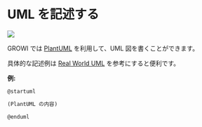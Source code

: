 # UML を記述する

![](./images/uml_diagrams.png)

GROWI では [PlantUML](https://plantuml.com/) を利用して、UML 図を書くことができます。

具体的な記述例は [Real World UML](https://real-world-plantuml.com/) を参考にすると便利です。

**例:**

```markdown
@startuml

(PlantUML の内容)

@enduml
```